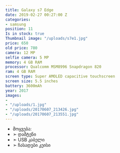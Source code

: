 ```yaml
---
title: Galaxy s7 Edge
date: 2019-02-27 00:27:00 Z
categories:
- samsung
position: 11
Is in stock: true
Thumbnail image: "/uploads/s7e1.jpg"
price: 650
old price: 780
camera: 12 MP
selfie camera: 5 MP
memory: 4 GB RAM
processor: Qualcomm MSM8996 Snapdragon 820
ram: 4 GB RAM
screen type: Super AMOLED capacitive touchscreen
screen size: 5.5 inches
battery: 3600mAh
year: 2017
images:
- 
- "/uploads/1.jpg"
- "/uploads/20170607_213426.jpg"
- "/uploads/20170607_213551.jpg"
---
```


* მოყვება: 
* ➣ დამტენი
* ➣ USB კაბელი
* ➣ ჩასადები კეისი
